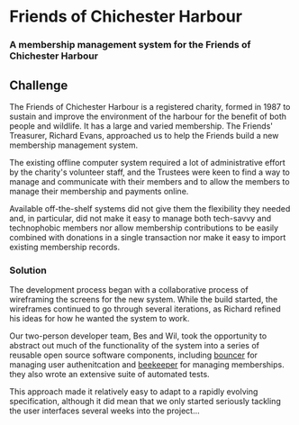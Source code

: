 # Friends of Chichester Harbour

### A membership management system for the Friends of Chichester Harbour

## Challenge

The Friends of Chichester Harbour is a registered charity, formed in 1987 to sustain and improve the environment of the harbour for the benefit of both people and wildlife. It has a large and varied membership. The Friends' Treasurer, Richard Evans, approached us to help the Friends build a new membership management system.

The existing offline computer system required a lot of administrative effort by the charity's volunteer staff, and the Trustees were keen to find a way to manage and communicate with their members and to allow the members to manage their membership and payments online. 

Available off-the-shelf systems did not give them the flexibility they needed and, in particular, did not make it easy to manage both tech-savvy and technophobic members nor allow membership contributions to be easily combined with donations in a single transaction nor make it easy to import existing membership records.

### Solution

The development process began with a collaborative process of wireframing the screens for the new system. While the build started, the wireframes continued to go through several iterations, as Richard refined his ideas for how he wanted the system to work.

Our two-person developer team, Bes and Wil, took the opportunity to abstract out much of the functionality of the system into a series of reusable open source software components, including [bouncer](https://github.com/foundersandcoders/bouncer) for managing user authenitcation  and [beekeeper](https://github.com/foundersandcoders/beekeeper) for managing memberships. they also wrote an extensive suite of automated tests.

This approach made it relatively easy to adapt to a rapidly evolving specification, although it did mean that we only started seriously tackling the user interfaces several weeks into the project...






